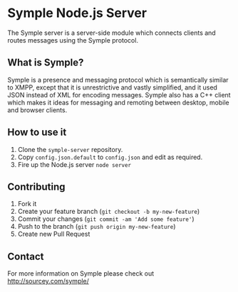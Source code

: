 # Symple Node.js Server

The Symple server is a server-side module which connects clients and routes messages using the Symple protocol. 

## What is Symple?

Symple is a presence and messaging protocol which is semantically similar to XMPP, except that it is unrestrictive and vastly simplified, and it used JSON instead of XML for encoding messages. Symple also has a C++ client which makes it ideas for messaging and remoting between desktop, mobile and browser clients.

## How to use it

1. Clone the ```symple-server``` repository.
2. Copy ```config.json.default``` to ```config.json``` and edit as required.
3. Fire up the Node.js server ```node server```

## Contributing

1. Fork it
2. Create your feature branch (`git checkout -b my-new-feature`)
3. Commit your changes (`git commit -am 'Add some feature'`)
4. Push to the branch (`git push origin my-new-feature`)
5. Create new Pull Request

## Contact

For more information on Symple please check out http://sourcey.com/symple/
